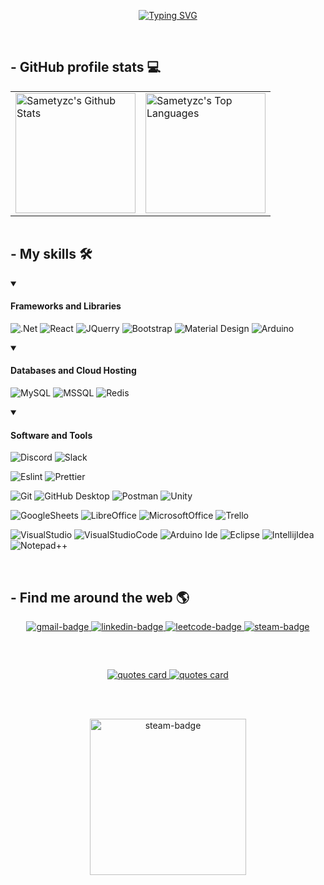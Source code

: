 <p align="center">
  <a href="https://git.io/typing-svg">
    <img src="https://readme-typing-svg.demolab.com?font=Fira+Code&size=24&pause=1000&color=FFFFFF&center=true&vCenter=true&width=600&lines=Hi.+I%E2%80%99m+Samet+Yaz%C4%B1c%C4%B1.;Software+Engineer;Nice+to+meet+you!" alt="Typing SVG" />
  </a>
</p>
<br>

## - GitHub profile stats 💻
<table style="border:none;margin:0">
  <tr style="border:none;">
    <td style="border:none;">
      <a target="_blank" href="https://github.com/anuraghazra/github-readme-stats">
        <img alt="Sametyzc's Github Stats" src="https://github-readme-stats.vercel.app/api/?username=Sametyzc&show_icons=true&include_all_commits=true&count_private=true&theme=dark&hide_border=true&bg_color=0000" height="192px" />
      </a>
    </td>
    <td style="border:none;">
      <a href="https://github.com/anuraghazra/github-readme-stats">
        <img alt="Sametyzc's Top Languages" src="https://github-readme-stats.vercel.app/api/top-langs/?username=Sametyzc&langs_count=8&layout=compact&theme=dark&hide_border=true&bg_color=0000" height="192px" />
      </a>
    </td>
  </tr>
</table>
<br>

## - My skills 🛠️
<details open> 
  <summary><h4>Frameworks and Libraries</h4></summary>
  <p>
     <img alt=".Net" src="https://img.shields.io/badge/.NET-5C2D91?&logo=.net&logoColor=white">
     <img alt="React" src="https://img.shields.io/badge/React-20232a?logo=react&logoColor=%2361DAFB">
     <img alt="JQuerry" src="https://img.shields.io/badge/jQuery-0769AD?&logo=jquery&logoColor=white">
     <img alt="Bootstrap" src="https://img.shields.io/badge/Bootstrap-7952B3?logo=bootstrap&logoColor=white">
     <img alt="Material Design" src="https://img.shields.io/badge/Material%20Design-0081CB.svg?logo=material-design&logoColor=white">
     <img alt="Arduino" src="https://img.shields.io/badge/-Arduino-00979D?logo=Arduino&logoColor=white">
  </p>
</details>
<details open> 
  <summary><h4>Databases and Cloud Hosting</h4></summary>
  <p>
      <img alt="MySQL" src="https://img.shields.io/badge/MySQL-005C84?logo=mysql&logoColor=white">
      <img alt="MSSQL" src="https://img.shields.io/badge/Microsoft%20SQL%20Server-CC2927.svg?logo=microsoft%20sql%20server&logoColor=white">
      <img alt="Redis" src="https://img.shields.io/badge/Redis-%23DD0031.svg?logo=redis&logoColor=white">
  </p>
</details>
<details open> 
  <summary><h4>Software and Tools</h4></summary>
  <p>
    <img alt="Discord" src="https://img.shields.io/badge/-Discord-5865F2?logo=discord&logoColor=white">
    <img alt="Slack" src="https://img.shields.io/badge/Slack-4A154B?logo=slack&logoColor=white">
  </p>
  <p>
    <img alt="Eslint" src="https://img.shields.io/badge/Eslint-3A33D1?logo=Eslint&logoColor=white">
    <img alt="Prettier" src="https://img.shields.io/badge/Prettier-1A2C34?logo=Prettier&logoColor=F7BA3E">
  </p>
  <p>
    <img alt="Git" src="https://img.shields.io/badge/Git-F05033.svg?logo=git&logoColor=white">
    <img alt="GitHub Desktop" src="https://img.shields.io/badge/GitHub%20Desktop-8034A9.svg?logo=github&logoColor=white">
    <img alt="Postman" src="https://img.shields.io/badge/Postman-FF6C37?logo=postman&logoColor=white">
    <img alt="Unity" src="https://img.shields.io/badge/Unity-100000?logo=unity&logoColor=white">
  </p>
  <p>
    <img alt="GoogleSheets" src="https://img.shields.io/badge/Google%20Sheets-34A853?logo=google-sheets&logoColor=white">
    <img alt="LibreOffice" src="https://img.shields.io/badge/LibreOffice-18A303?logo=LibreOffice&logoColor=white">
    <img alt="MicrosoftOffice" src="https://img.shields.io/badge/Microsoft_Office-D83B01?logo=microsoft-office&logoColor=white">
    <img alt="Trello" src="https://img.shields.io/badge/Trello-0052CC?logo=trello&logoColor=white">
  </p>
  <p>
    <img alt="VisualStudio" src="https://img.shields.io/badge/Visual_Studio-5C2D91?logo=visual%20studio&logoColor=white">
    <img alt="VisualStudioCode" src="https://img.shields.io/badge/Visual%20Studio%20Code-0078d7?logo=visual-studio-code&logoColor=white">
    <img alt="Arduino Ide" src="https://img.shields.io/badge/Arduino_IDE-00979D?logo=arduino&logoColor=white">
    <img alt="Eclipse" src="https://img.shields.io/badge/Eclipse-2C2255?logo=eclipse&logoColor=white">
    <img alt="IntellijIdea" src="https://img.shields.io/badge/IntelliJ_IDEA-000000.svg?logo=intellij-idea&logoColor=white">
    <img alt="Notepad++" src="https://img.shields.io/badge/Notepad++-90E59A.svg?logo=notepad%2B%2B&logoColor=black">
  </p>
</details> 
<br>

## - Find me around the web 🌎
<p align="center">
  <a href="mailto:sametyzc41@gmail.com">
    <img src="https://img.shields.io/badge/Gmail-D14836?style=for-the-badge&logo=gmail&logoColor=white" alt="gmail-badge"/>
  </a>
  <a target="_blank" href="https://www.linkedin.com/in/samet-yazici/">
    <img src="https://img.shields.io/badge/LinkedIn-0077B5?style=for-the-badge&logo=linkedin&logoColor=white" alt="linkedin-badge"/>
  </a>
  <a target="_blank" href="https://leetcode.com/Ependi/">
    <img src="https://img.shields.io/badge/-LeetCode-FFA116?style=for-the-badge&logo=LeetCode&logoColor=black" alt="leetcode-badge"/>
  </a>
  <a target="_blank" href="https://steamcommunity.com/profiles/76561198395574543">
    <img src="https://img.shields.io/badge/Steam-000000?style=for-the-badge&logo=steam&logoColor=white" alt="steam-badge"/>
  </a>
</p>
<br>

##
<p align="center">
  <a target="_blank" href="https://github.com/piyushsuthar/github-readme-quotes">
    <img src="https://quotes-github-readme.vercel.app/api?type=vertical&theme=nord&quote=To+live+life%2C+you+need+problems.+If+you+get+what+you+want+the+minute+you+want+it%2C+then+what's+the+point+of+living%3F&author=Jake+the+Dog" alt="quotes card">
  </a>
  <a target="_blank" href="https://github.com/piyushsuthar/github-readme-quotes">
    <img src="https://quotes-github-readme.vercel.app/api?type=vertical&theme=nord&quote=So+once+you+do+know+what+the+question+actually+is%2C+you'll+know+what+the+answer+means.&author=Douglas+Adams%2C+The+Hitchhiker's+Guide+to+the+Galaxy" alt="quotes card">
  </a>
</p>
<br>
<br>
<p align="center">
  <img src="https://media.tenor.com/pagVxAkHfWAAAAAC/my-job-here-is-done-bye.gif" height="250px" alt="steam-badge"/>
</p>
